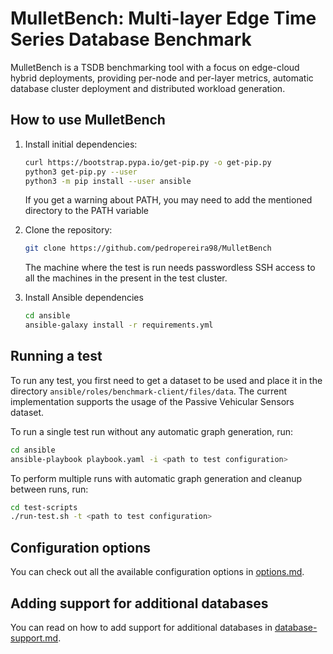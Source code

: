 # MulletBench: Multi-layer Edge Time Series Database Benchmark

MulletBench is a TSDB benchmarking tool with a focus on edge-cloud hybrid deployments, providing per-node and per-layer metrics, automatic database cluster deployment and distributed workload generation.

## How to use MulletBench

1. Install initial dependencies:

    ``` bash
    curl https://bootstrap.pypa.io/get-pip.py -o get-pip.py
    python3 get-pip.py --user
    python3 -m pip install --user ansible
    ```

    If you get a warning about PATH, you may need to add the mentioned directory to the PATH variable

2. Clone the repository:

    ``` bash
    git clone https://github.com/pedropereira98/MulletBench
    ```

    The machine where the test is run needs passwordless SSH access to all the machines in the present in the test cluster.

3. Install Ansible dependencies

    ``` bash
    cd ansible
    ansible-galaxy install -r requirements.yml
    ```

## Running a test

To run any test, you first need to get a dataset to be used and place it in the directory `ansible/roles/benchmark-client/files/data`.
The current implementation supports the usage of the Passive Vehicular Sensors dataset.

To run a single test run without any automatic graph generation, run:

``` bash
cd ansible
ansible-playbook playbook.yaml -i <path to test configuration> 
```

To perform multiple runs with automatic graph generation and cleanup between runs, run:

``` bash
cd test-scripts
./run-test.sh -t <path to test configuration>

```

## Configuration options

You can check out all the available configuration options in [options.md](OPTIONS.md).

## Adding support for additional databases

You can read on how to add support for additional databases in [database-support.md](DATABASE-SUPPORT.md).